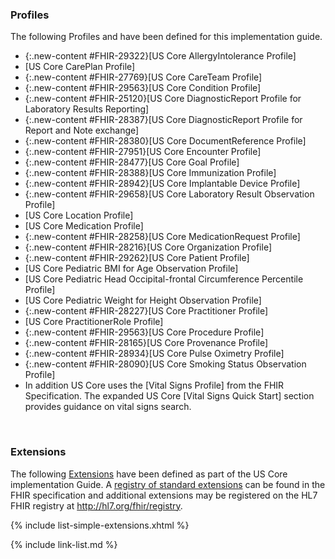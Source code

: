 
### Profiles

The following Profiles and have been defined for this implementation guide.

<!-- {% raw %}
{% include list-simple-profiles.xhtml %}
{% endraw %} -->


- {:.new-content #FHIR-29322}[US Core AllergyIntolerance Profile]
- [US Core CarePlan Profile]
- {:.new-content #FHIR-27769}[US Core CareTeam Profile]
- {:.new-content #FHIR-29563}[US Core Condition Profile]
- {:.new-content #FHIR-25120}[US Core DiagnosticReport Profile for Laboratory Results Reporting]
- {:.new-content #FHIR-28387}[US Core DiagnosticReport Profile for Report and Note exchange]
- {:.new-content #FHIR-28380}[US Core DocumentReference Profile]
- {:.new-content #FHIR-27951}[US Core Encounter Profile]
- {:.new-content #FHIR-28477}[US Core Goal Profile]
- {:.new-content #FHIR-28388}[US Core Immunization Profile]
- {:.new-content #FHIR-28942}[US Core Implantable Device Profile]
- {:.new-content #FHIR-29658}[US Core Laboratory Result Observation Profile]
- [US Core Location Profile]
- [US Core Medication Profile]
- {:.new-content #FHIR-28258}[US Core MedicationRequest Profile]
- {:.new-content #FHIR-28216}[US Core Organization Profile]
- {:.new-content #FHIR-29262}[US Core Patient Profile]
- [US Core Pediatric BMI for Age Observation Profile]
- [US Core Pediatric Head Occipital-frontal Circumference Percentile
Profile]
- [US Core Pediatric Weight for Height Observation Profile]
- {:.new-content #FHIR-28227}[US Core Practitioner Profile]
- [US Core PractitionerRole Profile]
- {:.new-content #FHIR-29563}[US Core Procedure Profile]
- {:.new-content #FHIR-28165}[US Core Provenance Profile]
- {:.new-content #FHIR-28934}[US Core Pulse Oximetry Profile]
- {:.new-content #FHIR-28090}[US Core Smoking Status Observation Profile]
- In addition US Core uses the [Vital Signs Profile] from the FHIR Specification.  The expanded US Core [Vital Signs Quick Start] section provides guidance on vital signs search.


<br />

### Extensions

The following [Extensions]({{site.data.fhir.path}}extensibility.html) have been defined as part of the US Core implementation Guide. A [registry of standard extensions]({{site.data.fhir.path}}extensibility-registry.html) can be found in the FHIR specification and additional extensions may be registered on the HL7 FHIR registry at <http://hl7.org/fhir/registry>.


{% include list-simple-extensions.xhtml %}


{% include link-list.md %}

<br />
